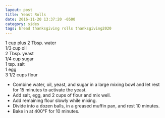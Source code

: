 ```yaml
---
layout: post
title: Yeast Rolls
date: 2016-11-20 13:37:20 -0500
category: sides
tags: bread thanksgiving rolls thanksgiving2020
---
```

1 cup plus 2 Tbsp. water  
1/3 cup oil  
2 Tbsp. yeast  
1/4 cup sugar  
1 tsp. salt  
1 egg  
3 1/2 cups flour  

  * Combine water, oil, yeast, and sugar in a large mixing bowl and let rest for 15 minutes to activate the yeast.
  * Add salt, egg, and 2 cups of flour and mix well.
  * Add remaining flour slowly while mixing.
  * Divide into a dozen balls, in a greased muffin pan, and rest 10 minutes.
  * Bake in at 400°F for 10 minutes.

